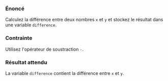 ### Énoncé

Calculez la différence entre deux nombres ```x``` et ```y``` et stockez le résultat dans une variable ```difference```.

### Contrainte

Utilisez l'opérateur de soustraction ```-```.

### Résultat attendu 

La variable ```difference``` contient la différence entre ```x``` et ```y```.
